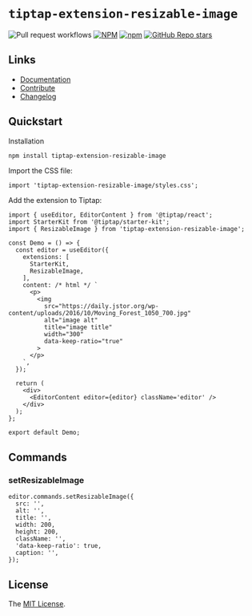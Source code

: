# `tiptap-extension-resizable-image`
![Pull request workflows](https://github.com/HoHieuLuc/tiptap-resizable-image/actions/workflows/pull_request.yml/badge.svg)
[![NPM](https://img.shields.io/npm/l/tiptap-extension-resizable-image)](https://github.com/HoHieuLuc/tiptap-resizable-image/blob/master/LICENSE)
[![npm](https://img.shields.io/npm/v/tiptap-extension-resizable-image)](https://www.npmjs.com/package/tiptap-extension-resizable-image)
[![GitHub Repo stars](https://img.shields.io/github/stars/HoHieuLuc/tiptap-resizable-image)](https://github.com/HoHieuLuc/tiptap-resizable-image/stargazers)

## Links

- [Documentation](https://tiptap-resizable-image.vercel.app/)
- [Contribute](https://tiptap-resizable-image.vercel.app/contribute)
- [Changelog](https://github.com/HoHieuLuc/tiptap-resizable-image/blob/master/packages/tiptap-resizable-image/CHANGELOG.md)

## Quickstart
Installation
```sh
npm install tiptap-extension-resizable-image
```
Import the CSS file:
```tsx
import 'tiptap-extension-resizable-image/styles.css';
```
Add the extension to Tiptap:
```tsx
import { useEditor, EditorContent } from '@tiptap/react';
import StarterKit from '@tiptap/starter-kit';
import { ResizableImage } from 'tiptap-extension-resizable-image';

const Demo = () => {
  const editor = useEditor({
    extensions: [
      StarterKit,
      ResizableImage,
    ],
    content: /* html */ `
      <p>
        <img
          src="https://daily.jstor.org/wp-content/uploads/2016/10/Moving_Forest_1050_700.jpg"
          alt="image alt"
          title="image title"
          width="300"
          data-keep-ratio="true"
        >
      </p>
    `,
  });

  return (
    <div>
      <EditorContent editor={editor} className='editor' />
    </div>
  );
};

export default Demo;
```

## Commands
### setResizableImage
```tsx
editor.commands.setResizableImage({
  src: '',
  alt: '',
  title: '',
  width: 200,
  height: 200,
  className: '',
  'data-keep-ratio': true,
  caption: '',
});
```

## License
The [MIT License](https://github.com/HoHieuLuc/tiptap-resizable-image/blob/master/LICENSE).
